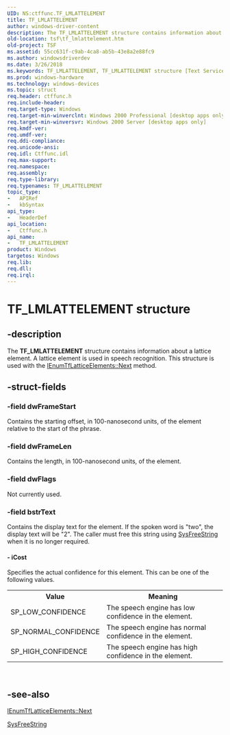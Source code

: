 ```yaml
---
UID: NS:ctffunc.TF_LMLATTELEMENT
title: TF_LMLATTELEMENT
author: windows-driver-content
description: The TF_LMLATTELEMENT structure contains information about a lattice element. A lattice element is used in speech recognition. This structure is used with the IEnumTfLatticeElements::Next method.
old-location: tsf\tf_lmlattelement.htm
old-project: TSF
ms.assetid: 55cc631f-c9ab-4ca8-ab5b-43e8a2e88fc9
ms.author: windowsdriverdev
ms.date: 3/26/2018
ms.keywords: TF_LMLATTELEMENT, TF_LMLATTELEMENT structure [Text Services Framework], _tsf_tf_lmlattelement_ref, ctffunc/TF_LMLATTELEMENT, tsf.tf_lmlattelement
ms.prod: windows-hardware
ms.technology: windows-devices
ms.topic: struct
req.header: ctffunc.h
req.include-header: 
req.target-type: Windows
req.target-min-winverclnt: Windows 2000 Professional [desktop apps only]
req.target-min-winversvr: Windows 2000 Server [desktop apps only]
req.kmdf-ver: 
req.umdf-ver: 
req.ddi-compliance: 
req.unicode-ansi: 
req.idl: Ctffunc.idl
req.max-support: 
req.namespace: 
req.assembly: 
req.type-library: 
req.typenames: TF_LMLATTELEMENT
topic_type:
-	APIRef
-	kbSyntax
api_type:
-	HeaderDef
api_location:
-	Ctffunc.h
api_name:
-	TF_LMLATTELEMENT
product: Windows
targetos: Windows
req.lib: 
req.dll: 
req.irql: 
---
```


# TF_LMLATTELEMENT structure


## -description



The <b>TF_LMLATTELEMENT</b> structure contains information about a lattice element. A lattice element is used in speech recognition. This structure is used with the <a href="https://msdn.microsoft.com/066493c9-6597-43f4-9f65-51578af00a9b">IEnumTfLatticeElements::Next</a> method.




## -struct-fields




### -field dwFrameStart

Contains the starting offset, in 100-nanosecond units, of the element relative to the start of the phrase.


### -field dwFrameLen

Contains the length, in 100-nanosecond units, of the element.


### -field dwFlags

Not currently used.


### -field bstrText

Contains the display text for the element. If the spoken word is "two", the display text will be "2". The caller must free this string using <a href="8f230ee3-5f6e-4cb9-a910-9c90b754dcd3">SysFreeString</a> when it is no longer required.


#### - iCost

Specifies the actual confidence for this element. This can be one of the following values.

<table>
<tr>
<th>Value</th>
<th>Meaning</th>
</tr>
<tr>
<td>SP_LOW_CONFIDENCE</td>
<td>The speech engine has low confidence in the element.</td>
</tr>
<tr>
<td>SP_NORMAL_CONFIDENCE</td>
<td>The speech engine has normal confidence in the element.</td>
</tr>
<tr>
<td>SP_HIGH_CONFIDENCE</td>
<td>The speech engine has high confidence in the element.</td>
</tr>
</table>
 


## -see-also




<a href="https://msdn.microsoft.com/066493c9-6597-43f4-9f65-51578af00a9b">IEnumTfLatticeElements::Next
      </a>



<a href="8f230ee3-5f6e-4cb9-a910-9c90b754dcd3">SysFreeString</a>
 

 

